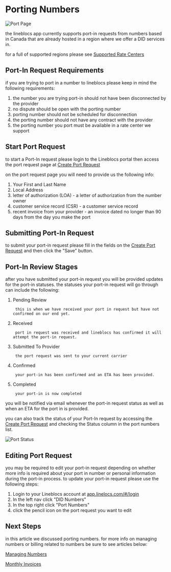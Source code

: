 # Porting Numbers

![Port Page](/img/frontend/docs/port-numbers/port-page.png)

the lineblocs app currently supports port-in requests from numbers based in Canada that are already hosted in a region where we offer a DID services in.

for a full of supported regions please see [Supported Rate Centers](https://lineblocs.com/resources/other-topics/supported-rate-centers)

## Port-In Request Requirements

if you are trying to port in a number to lineblocs please keep in mind the following requirements:

1. the number you are trying port-in should not have been disconnected by the provider
2. no dispute should be open with the porting number
3. porting number should not be scheduled for disconnection
3. the porting number should not have any contract with the provider
4. the porting number you port must be available in a rate center we support

## Start Port Request

to start a Port-In request please login to the Lineblocs portal then access the port request page at [Create Port Request](https://app.lineblocs.com/#/dashboard/dids/ports/create)

on the port request page you will need to provide us the following info:

1. Your First and Last Name
2. Local Address
3. letter of authorization (LOA) - a letter of authorization from the number owner
4. customer service record (CSR) - a customer service record
5. recent invoice from your provider - an invoice dated no longer than 90 days from the day you make the port

## Submitting Port-In Request

to submit your port-in request please fill in the fields on the [Create Port Request](https://app.lineblocs.com/#/dashboard/dids/ports/create) and then click the "Save" button.

## Port-In Review Stages

after you have submitted your port-in request you will be provided updates for the port-in statuses. the statuses your port-in request will go through can include the following:

1. Pending Review

        this is when we have received your port in request but have not confirmed on our end yet.

2. Received

        port in request was received and lineblocs has confirmed it will attempt the port-in request.

3. Submitted To Provider

        the port request was sent to your current carrier

3. Confirmed

        your port-in has been confirmed and an ETA has been provided.

4. Completed

        your port-in is now completed

you will be notified via email whenever the port-in request status as well as when an ETA for the port in is provided.

you can also track the status of your Port-In request by accessing the [Create Port Request](https://app.lineblocs.com/#/dashboard/dids/ports/create) and checking the Status column in the port numbers list.

![Port Status](/img/frontend/docs/port-numbers/port-status.png)

## Editing Port Request

you may be required to edit your port-in request depending on whether more info is required about your port in number or personal information during the port-in process. to update your port-in request please use the following steps:

1. Login to your Lineblocs account at [app.linelocs.com/#/login](http://app.lineblocs.com/#/login)
2. In the left nav click "DID Numbers"
3. In the top right click "Port Numbers"
4. click the pencil icon on the port request you want to edit

## Next Steps

in this article we discussed porting numbers. for more info on managing numbers or billing related to numbers be sure to see articles below:

[Managing Numbers](http://lineblocs.com/resources/managing-numbers/manage-numbers)

[Monthly Invoices](http://lineblocs.com/resources/billing-and-pricing/monthly-invoices)